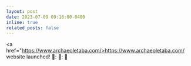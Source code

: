 ```yaml
---
layout: post
date: 2023-07-09 09:16:00-0400
inline: true
related_posts: false
---
```


<a href="https://www.archaeoletaba.com/>https://www.archaeoletaba.com/</a> website launched! 🎇: 🚀: 🎇
